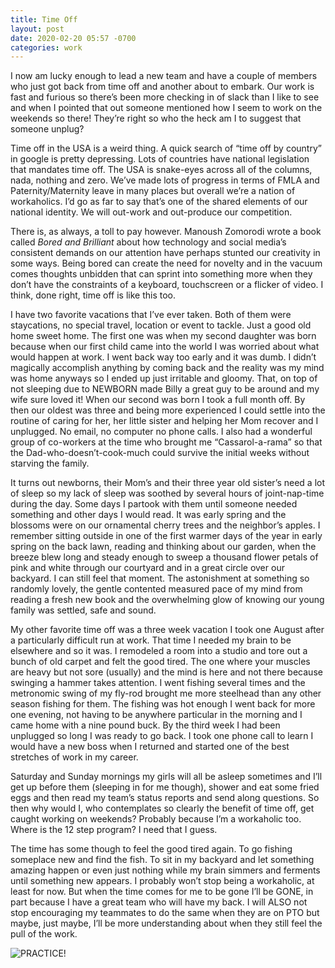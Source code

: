```yaml
---
title: Time Off
layout: post
date: 2020-02-20 05:57 -0700
categories: work 
---
```

I now am lucky enough to lead a new team and have a couple of members who just got back from time off and another about to embark.  Our work is fast and furious so there’s been more checking in of slack than I like to see and when I pointed that out someone mentioned how I seem to work on the weekends so there!  They’re right so who the heck am I to suggest that someone unplug?

Time off in the USA is a weird thing.  A quick search of “time off by country” in google is pretty depressing.  Lots of countries have national legislation that mandates time off.  The USA is snake-eyes across all of the columns, nada, nothing and zero.  We’ve made lots of progress in terms of FMLA and Paternity/Maternity leave in many places but overall we’re a nation of workaholics.  I’d go as far to say that’s one of the shared elements of our national identity.  We will out-work and out-produce our competition.

There is, as always, a toll to pay however.  Manoush Zomorodi wrote a book called *Bored and Brilliant* about how technology and social media’s consistent demands on our attention have perhaps stunted our creativity in some ways.  Being bored can create the need for novelty and in the vacuum comes thoughts unbidden that can sprint into something more when they don’t have the constraints of a keyboard, touchscreen or a flicker of video.  I think, done right, time off is like this too.

I have two favorite vacations that I’ve ever taken.  Both of them were staycations, no special travel, location or event to tackle.  Just a good old home sweet home.  The first one was when my second daughter was born because when our first child came into the world I was worried about what would happen at work.  I went back way too early and it was dumb.  I didn’t magically accomplish anything by coming back and the reality was my mind was home anyways so I ended up just irritable and gloomy.  That, on top of not sleeping due to NEWBORN made Billy a great guy to be around and my wife sure loved it!  When our second was born I took a full month off.  By then our oldest was three and being more experienced I could settle into the routine of caring for her, her little sister and helping her Mom recover and I unplugged.  No email, no computer no phone calls.  I also had a wonderful group of co-workers at the time who brought me “Cassarol-a-rama” so that the Dad-who-doesn’t-cook-much could survive the initial weeks without starving the family. 

It turns out newborns, their Mom’s and their three year old sister’s need a lot of sleep so my lack of sleep was soothed by several hours of joint-nap-time during the day.  Some days I partook with them until someone needed something and other days I would read.  It was early spring and the blossoms were on our ornamental cherry trees and the neighbor’s apples.  I remember sitting outside in one of the first warmer days of the year in early spring on the back lawn, reading and thinking about our garden, when the breeze blew long and steady enough to sweep a thousand flower petals of pink and white through our courtyard and in a great circle over our backyard.  I can still feel that moment.  The astonishment at something so randomly lovely, the gentle contented measured pace of my mind from reading a fresh new book and the overwhelming glow of knowing our young family was settled, safe and sound.

My other favorite time off was a three week vacation I took one August after a particularly difficult run at work.  That time I needed my brain to be elsewhere and so it was.  I remodeled a room into a studio and tore out a bunch of old carpet and felt the good tired.  The one where your muscles are heavy but not sore (usually) and the mind is here and not there because swinging a hammer takes attention. I went fishing several times and the metronomic swing of my fly-rod brought me more steelhead than any other season fishing for them.  The fishing was hot enough I went back for more one evening, not having to be anywhere particular in the morning and I came home with a nine pound buck.  By the third week I had been unplugged so long I was ready to go back.  I took one phone call to learn I would have a new boss when I returned and started one of the best stretches of work in my career.  

Saturday and Sunday mornings my girls will all be asleep sometimes and I’ll get up before them (sleeping in for me though), shower and eat some fried eggs and then read my team’s status reports and send along questions.  So then why would I, who contemplates so clearly the benefit of time off, get caught working on weekends?  Probably because I’m a workaholic too.  Where is the 12 step program?  I need that I guess.  

The time has some though to feel the good tired again.  To go fishing someplace new and find the fish.  To sit in my backyard and let something amazing happen or even just nothing while my brain simmers and ferments until something new appears.  I probably won’t stop being a workaholic, at least for now.  But when the time comes for me to be gone I’ll be GONE, in part because I have a great team who will have my back.  I will ALSO not stop encouraging my teammates to do the same when they are on PTO but maybe, just maybe, I’ll be more understanding about when they still feel the pull of the work.

![PRACTICE!](/images/kids.jpeg)
